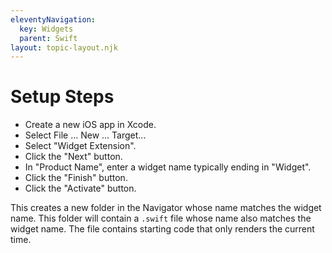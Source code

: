 ```yaml
---
eleventyNavigation:
  key: Widgets
  parent: Swift
layout: topic-layout.njk
---
```


# Setup Steps

- Create a new iOS app in Xcode.
- Select File ... New ... Target...
- Select "Widget Extension".
- Click the "Next" button.
- In "Product Name", enter a widget name typically ending in "Widget".
- Click the "Finish" button.
- Click the "Activate" button.

This creates a new folder in the Navigator
whose name matches the widget name.
This folder will contain a `.swift` file
whose name also matches the widget name.
The file contains starting code that only renders the current time.
